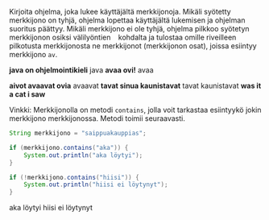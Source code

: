 

Kirjoita ohjelma, joka lukee käyttäjältä merkkijonoja. Mikäli syötetty merkkijono on tyhjä, ohjelma lopettaa käyttäjältä lukemisen ja ohjelman suoritus päättyy. Mikäli merkkijono ei ole tyhjä, ohjelma pilkkoo syötetyn merkkijonon osiksi välilyöntien ` ` kohdalta ja tulostaa omille riveilleen pilkotusta merkkijonosta ne merkkijonot (merkkijonon osat), joissa esiintyy merkkijono `av`.


<sample-output>

**java on ohjelmointikieli**
java
**avaa ovi!**
avaa

</sample-output>

<sample-output>

**aivot avaavat ovia**
avaavat
**tavat sinua kaunistavat**
tavat
kaunistavat
**was it a cat i saw**

</sample-output>

Vinkki: Merkkijonolla on metodi `contains`, jolla voit tarkastaa esiintyykö jokin merkkijono merkkijonossa. Metodi toimii seuraavasti.

```java
String merkkijono = "saippuakauppias";

if (merkkijono.contains("aka")) {
    System.out.println("aka löytyi");
}

if (!merkkijono.contains("hiisi")) {
    System.out.println("hiisi ei löytynyt");
}
```

<sample-output>

aka löytyi
hiisi ei löytynyt

</sample-output>

